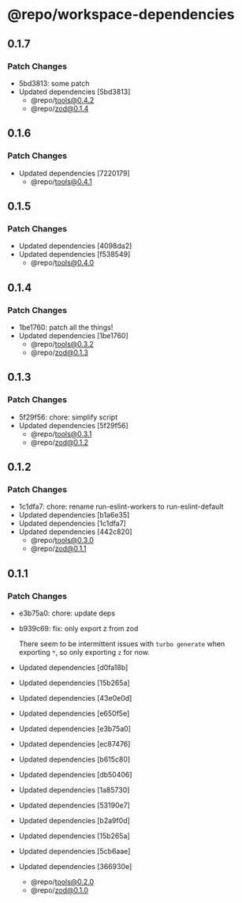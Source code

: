 # @repo/workspace-dependencies

## 0.1.7

### Patch Changes

- 5bd3813: some patch
- Updated dependencies [5bd3813]
  - @repo/tools@0.4.2
  - @repo/zod@0.1.4

## 0.1.6

### Patch Changes

- Updated dependencies [7220179]
  - @repo/tools@0.4.1

## 0.1.5

### Patch Changes

- Updated dependencies [4098da2]
- Updated dependencies [f538549]
  - @repo/tools@0.4.0

## 0.1.4

### Patch Changes

- 1be1760: patch all the things!
- Updated dependencies [1be1760]
  - @repo/tools@0.3.2
  - @repo/zod@0.1.3

## 0.1.3

### Patch Changes

- 5f29f56: chore: simplify script
- Updated dependencies [5f29f56]
  - @repo/tools@0.3.1
  - @repo/zod@0.1.2

## 0.1.2

### Patch Changes

- 1c1dfa7: chore: rename run-eslint-workers to run-eslint-default
- Updated dependencies [b1a6e35]
- Updated dependencies [1c1dfa7]
- Updated dependencies [442c820]
  - @repo/tools@0.3.0
  - @repo/zod@0.1.1

## 0.1.1

### Patch Changes

- e3b75a0: chore: update deps
- b939c69: fix: only export z from zod

  There seem to be intermittent issues with `turbo generate` when exporting `*`, so only exporting `z` for now.

- Updated dependencies [d0fa18b]
- Updated dependencies [15b265a]
- Updated dependencies [43e0e0d]
- Updated dependencies [e650f5e]
- Updated dependencies [e3b75a0]
- Updated dependencies [ec87476]
- Updated dependencies [b615c80]
- Updated dependencies [db50406]
- Updated dependencies [1a85730]
- Updated dependencies [53190e7]
- Updated dependencies [b2a9f0d]
- Updated dependencies [15b265a]
- Updated dependencies [5cb6aae]
- Updated dependencies [366930e]
  - @repo/tools@0.2.0
  - @repo/zod@0.1.0
